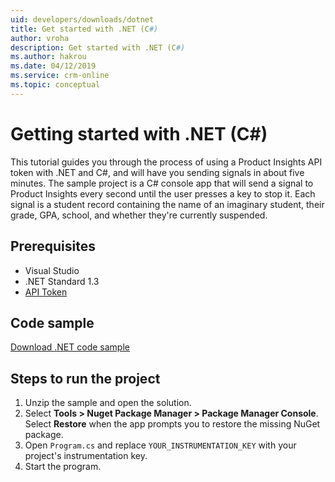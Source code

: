 ```yaml
---
uid: developers/downloads/dotnet
title: Get started with .NET (C#)
author: vroha
description: Get started with .NET (C#)
ms.author: hakrou
ms.date: 04/12/2019
ms.service: crm-online
ms.topic: conceptual
---
```

# Getting started with .NET (C#)

This tutorial guides you through the process of using a Product Insights API token with .NET and C#, and will have you sending signals in about five minutes. The sample project is a C# console app that will send a signal to Product Insights every second until the user presses a key to stop it. Each signal is a student record containing the name of an imaginary student, their grade, GPA, school, and whether they're currently suspended.

## Prerequisites

* Visual Studio 
* .NET Standard 1.3  
* [API Token](xref:developers/downloads/api-token)

## Code sample

[Download .NET code sample](https://ariamediahost.blob.core.windows.net/sdk/ProductInsightsSamples/ProductInsightsDotNetSample.zip)
 
## Steps to run the project
 
1.	Unzip the sample and open the solution.
2.	Select **Tools > Nuget Package Manager > Package Manager Console**. Select **Restore** when the app prompts you to restore the missing NuGet package.
3.	Open `Program.cs` and replace `YOUR_INSTRUMENTATION_KEY` with your project's instrumentation key.
4.	Start the program.
